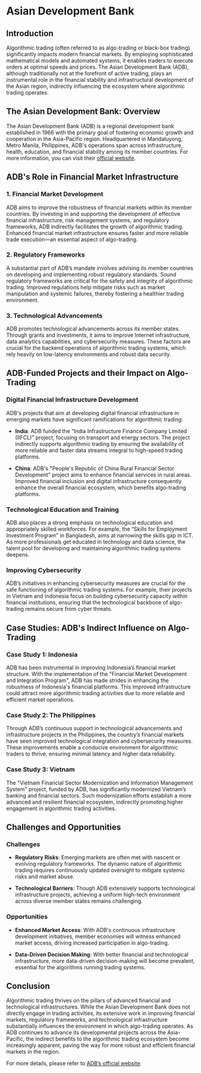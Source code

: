 # Asian Development Bank

## Introduction

Algorithmic trading (often referred to as algo-trading or black-box trading) significantly impacts modern financial markets. By employing sophisticated mathematical models and automated systems, it enables traders to execute orders at optimal speeds and prices. The Asian Development Bank (ADB), although traditionally not at the forefront of active trading, plays an instrumental role in the financial stability and infrastructural development of the Asian region, indirectly influencing the ecosystem where algorithmic trading operates.

## The Asian Development Bank: Overview

The Asian Development Bank (ADB) is a regional development bank established in 1966 with the primary goal of fostering economic growth and cooperation in the Asia-Pacific region. Headquartered in Mandaluyong, Metro Manila, Philippines, ADB's operations span across infrastructure, health, education, and financial stability among its member countries. For more information, you can visit their [official website](https://www.adb.org).

## ADB's Role in Financial Market Infrastructure

### 1. Financial Market Development

ADB aims to improve the robustness of financial markets within its member countries. By investing in and supporting the development of effective financial infrastructure, risk management systems, and regulatory frameworks, ADB indirectly facilitates the growth of algorithmic trading. Enhanced financial market infrastructure ensures faster and more reliable trade execution—an essential aspect of algo-trading.

### 2. Regulatory Frameworks

A substantial part of ADB’s mandate involves advising its member countries on developing and implementing robust regulatory standards. Sound regulatory frameworks are critical for the safety and integrity of algorithmic trading. Improved regulations help mitigate risks such as market manipulation and systemic failures, thereby fostering a healthier trading environment.

### 3. Technological Advancements

ADB promotes technological advancements across its member states. Through grants and investments, it aims to improve Internet infrastructure, data analytics capabilities, and cybersecurity measures. These factors are crucial for the backend operations of algorithmic trading systems, which rely heavily on low-latency environments and robust data security.

## ADB-Funded Projects and their Impact on Algo-Trading

### Digital Financial Infrastructure Development

ADB's projects that aim at developing digital financial infrastructure in emerging markets have significant ramifications for algorithmic trading:

- **India**: ADB funded the “India Infrastructure Finance Company Limited (IIFCL)” project, focusing on transport and energy sectors. The project indirectly supports algorithmic trading by ensuring the availability of more reliable and faster data streams integral to high-speed trading platforms.

- **China**: ADB's "People's Republic of China Rural Financial Sector Development" project aims to enhance financial services in rural areas. Improved financial inclusion and digital infrastructure consequently enhance the overall financial ecosystem, which benefits algo-trading platforms.

### Technological Education and Training

ADB also places a strong emphasis on technological education and appropriately skilled workforces. For example, the “Skills for Employment Investment Program” in Bangladesh, aims at narrowing the skills gap in ICT. As more professionals get educated in technology and data science, the talent pool for developing and maintaining algorithmic trading systems deepens.

### Improving Cybersecurity 

ADB’s initiatives in enhancing cybersecurity measures are crucial for the safe functioning of algorithmic trading systems. For example, their projects in Vietnam and Indonesia focus on building cybersecurity capacity within financial institutions, ensuring that the technological backbone of algo-trading remains secure from cyber threats.

## Case Studies: ADB's Indirect Influence on Algo-Trading

### Case Study 1: Indonesia

ADB has been instrumental in improving Indonesia’s financial market structure. With the implementation of the "Financial Market Development and Integration Program", ADB has made strides in enhancing the robustness of Indonesia's financial platforms. This improved infrastructure could attract more algorithmic trading activities due to more reliable and efficient market operations.

### Case Study 2: The Philippines

Through ADB’s continuous support in technological advancements and infrastructure projects in the Philippines, the country’s financial markets have seen improved technological integration and cybersecurity measures. These improvements enable a conducive environment for algorithmic traders to thrive, ensuring minimal latency and higher data reliability.

### Case Study 3: Vietnam

The "Vietnam Financial Sector Modernization and Information Management System" project, funded by ADB, has significantly modernized Vietnam’s banking and financial sectors. Such modernization efforts establish a more advanced and resilient financial ecosystem, indirectly promoting higher engagement in algorithmic trading activities.

## Challenges and Opportunities

### Challenges 

- **Regulatory Risks**: Emerging markets are often met with nascent or evolving regulatory frameworks. The dynamic nature of algorithmic trading requires continuously updated oversight to mitigate systemic risks and market abuse.

- **Technological Barriers**: Though ADB extensively supports technological infrastructure projects, achieving a uniform high-tech environment across diverse member states remains challenging.

### Opportunities

- **Enhanced Market Access**: With ADB's continuous infrastructure development initiatives, member economies will witness enhanced market access, driving increased participation in algo-trading.

- **Data-Driven Decision Making**: With better financial and technological infrastructure, more data-driven decision-making will become prevalent, essential for the algorithms running trading systems.

## Conclusion

Algorithmic trading thrives on the pillars of advanced financial and technological infrastructures. While the Asian Development Bank does not directly engage in trading activities, its extensive work in improving financial markets, regulatory frameworks, and technological infrastructure substantially influences the environment in which algo-trading operates. As ADB continues to advance its developmental projects across the Asia-Pacific, the indirect benefits to the algorithmic trading ecosystem become increasingly apparent, paving the way for more robust and efficient financial markets in the region.

For more details, please refer to [ADB’s official website](https://www.adb.org).